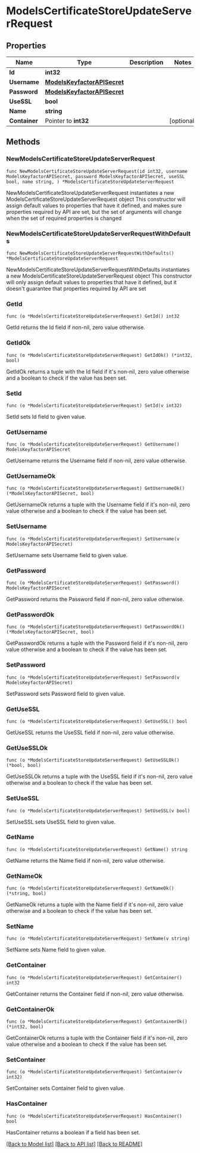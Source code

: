 # ModelsCertificateStoreUpdateServerRequest

## Properties

Name | Type | Description | Notes
------------ | ------------- | ------------- | -------------
**Id** | **int32** |  | 
**Username** | [**ModelsKeyfactorAPISecret**](ModelsKeyfactorAPISecret.md) |  | 
**Password** | [**ModelsKeyfactorAPISecret**](ModelsKeyfactorAPISecret.md) |  | 
**UseSSL** | **bool** |  | 
**Name** | **string** |  | 
**Container** | Pointer to **int32** |  | [optional] 

## Methods

### NewModelsCertificateStoreUpdateServerRequest

`func NewModelsCertificateStoreUpdateServerRequest(id int32, username ModelsKeyfactorAPISecret, password ModelsKeyfactorAPISecret, useSSL bool, name string, ) *ModelsCertificateStoreUpdateServerRequest`

NewModelsCertificateStoreUpdateServerRequest instantiates a new ModelsCertificateStoreUpdateServerRequest object
This constructor will assign default values to properties that have it defined,
and makes sure properties required by API are set, but the set of arguments
will change when the set of required properties is changed

### NewModelsCertificateStoreUpdateServerRequestWithDefaults

`func NewModelsCertificateStoreUpdateServerRequestWithDefaults() *ModelsCertificateStoreUpdateServerRequest`

NewModelsCertificateStoreUpdateServerRequestWithDefaults instantiates a new ModelsCertificateStoreUpdateServerRequest object
This constructor will only assign default values to properties that have it defined,
but it doesn't guarantee that properties required by API are set

### GetId

`func (o *ModelsCertificateStoreUpdateServerRequest) GetId() int32`

GetId returns the Id field if non-nil, zero value otherwise.

### GetIdOk

`func (o *ModelsCertificateStoreUpdateServerRequest) GetIdOk() (*int32, bool)`

GetIdOk returns a tuple with the Id field if it's non-nil, zero value otherwise
and a boolean to check if the value has been set.

### SetId

`func (o *ModelsCertificateStoreUpdateServerRequest) SetId(v int32)`

SetId sets Id field to given value.


### GetUsername

`func (o *ModelsCertificateStoreUpdateServerRequest) GetUsername() ModelsKeyfactorAPISecret`

GetUsername returns the Username field if non-nil, zero value otherwise.

### GetUsernameOk

`func (o *ModelsCertificateStoreUpdateServerRequest) GetUsernameOk() (*ModelsKeyfactorAPISecret, bool)`

GetUsernameOk returns a tuple with the Username field if it's non-nil, zero value otherwise
and a boolean to check if the value has been set.

### SetUsername

`func (o *ModelsCertificateStoreUpdateServerRequest) SetUsername(v ModelsKeyfactorAPISecret)`

SetUsername sets Username field to given value.


### GetPassword

`func (o *ModelsCertificateStoreUpdateServerRequest) GetPassword() ModelsKeyfactorAPISecret`

GetPassword returns the Password field if non-nil, zero value otherwise.

### GetPasswordOk

`func (o *ModelsCertificateStoreUpdateServerRequest) GetPasswordOk() (*ModelsKeyfactorAPISecret, bool)`

GetPasswordOk returns a tuple with the Password field if it's non-nil, zero value otherwise
and a boolean to check if the value has been set.

### SetPassword

`func (o *ModelsCertificateStoreUpdateServerRequest) SetPassword(v ModelsKeyfactorAPISecret)`

SetPassword sets Password field to given value.


### GetUseSSL

`func (o *ModelsCertificateStoreUpdateServerRequest) GetUseSSL() bool`

GetUseSSL returns the UseSSL field if non-nil, zero value otherwise.

### GetUseSSLOk

`func (o *ModelsCertificateStoreUpdateServerRequest) GetUseSSLOk() (*bool, bool)`

GetUseSSLOk returns a tuple with the UseSSL field if it's non-nil, zero value otherwise
and a boolean to check if the value has been set.

### SetUseSSL

`func (o *ModelsCertificateStoreUpdateServerRequest) SetUseSSL(v bool)`

SetUseSSL sets UseSSL field to given value.


### GetName

`func (o *ModelsCertificateStoreUpdateServerRequest) GetName() string`

GetName returns the Name field if non-nil, zero value otherwise.

### GetNameOk

`func (o *ModelsCertificateStoreUpdateServerRequest) GetNameOk() (*string, bool)`

GetNameOk returns a tuple with the Name field if it's non-nil, zero value otherwise
and a boolean to check if the value has been set.

### SetName

`func (o *ModelsCertificateStoreUpdateServerRequest) SetName(v string)`

SetName sets Name field to given value.


### GetContainer

`func (o *ModelsCertificateStoreUpdateServerRequest) GetContainer() int32`

GetContainer returns the Container field if non-nil, zero value otherwise.

### GetContainerOk

`func (o *ModelsCertificateStoreUpdateServerRequest) GetContainerOk() (*int32, bool)`

GetContainerOk returns a tuple with the Container field if it's non-nil, zero value otherwise
and a boolean to check if the value has been set.

### SetContainer

`func (o *ModelsCertificateStoreUpdateServerRequest) SetContainer(v int32)`

SetContainer sets Container field to given value.

### HasContainer

`func (o *ModelsCertificateStoreUpdateServerRequest) HasContainer() bool`

HasContainer returns a boolean if a field has been set.


[[Back to Model list]](../README.md#documentation-for-models) [[Back to API list]](../README.md#documentation-for-api-endpoints) [[Back to README]](../README.md)


